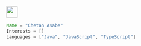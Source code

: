 <!-- <h1 align="center">Hi, I'm Chetan Asabe 👋</h1> -->
<img src="https://media.tenor.com/vZZEPrwfe6AAAAAi/happy-amine.gif" width="30px">

```java
Name = "Chetan Asabe"
Interests = []
Languages = ["Java", "JavaScript", "TypeScript"]
```


<!--
**ChetanAsabe/ChetanAsabe** is a ✨ _special_ ✨ repository because its `README.md` (this file) appears on your GitHub profile.

Here are some ideas to get you started:

- 🔭 I’m currently working on ...
- 🌱 I’m currently learning ...
- 👯 I’m looking to collaborate on ...
- 🤔 I’m looking for help with ...
- 💬 Ask me about ...
- 📫 How to reach me: ...
- 😄 Pronouns: ...
- ⚡ Fun fact: ...
-->

